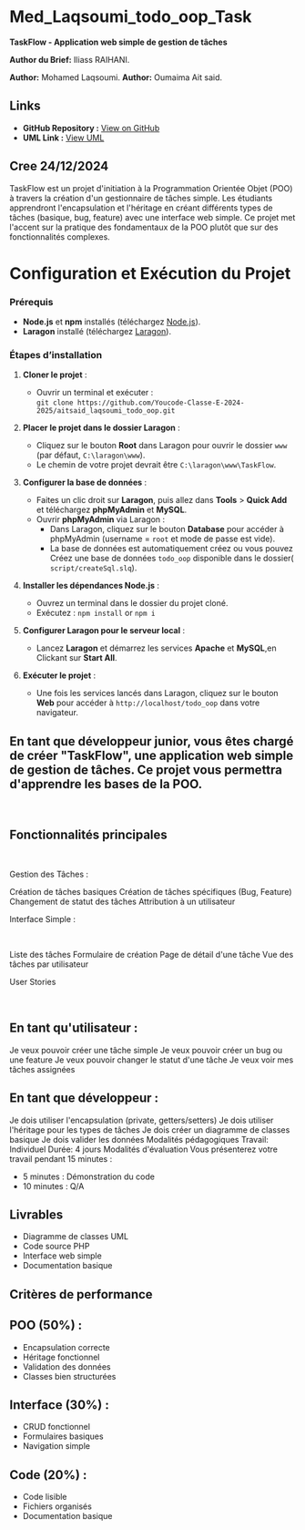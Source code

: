 # Med_Laqsoumi_todo_oop_Task

**TaskFlow - Application web simple de gestion de tâches**

**Author du Brief:** Iliass RAIHANI.

**Author:** Mohamed Laqsoumi.
**Author:** Oumaima Ait said.

## Links

- **GitHub Repository :** [View on GitHub](https://github.com/Youcode-Classe-E-2024-2025/laqsoumi_todo_oop)
- **UML Link :** 
[View UML](https://lucid.app/lucidchart/4471e4ff-7c45-442b-92db-e1ae14d8dc82/edit?viewport_loc=-1187%2C-452%2C6191%2C3548%2C0_0&invitationId=inv_8541fe01-3653-43a9-aff8-693942e0f54b)

## Cree 24/12/2024

TaskFlow est un projet d'initiation à la Programmation Orientée Objet (POO) à travers la création d'un gestionnaire de tâches simple. Les étudiants apprendront l'encapsulation et l'héritage en créant différents types de tâches (basique, bug, feature) avec une interface web simple. Ce projet met l'accent sur la pratique des fondamentaux de la POO plutôt que sur des fonctionnalités complexes.


# Configuration et Exécution du Projet

### Prérequis
* **Node.js** et **npm** installés (téléchargez [Node.js](https://nodejs.org/)).
* **Laragon** installé (téléchargez [Laragon](https://laragon.org/download/)).

### Étapes d’installation

1. **Cloner le projet** :
   - Ouvrir un terminal et exécuter :  
     `git clone https://github.com/Youcode-Classe-E-2024-2025/aitsaid_laqsoumi_todo_oop.git`

2. **Placer le projet dans le dossier Laragon** :
   - Cliquez sur le bouton **Root** dans Laragon pour ouvrir le dossier `www` (par défaut, `C:\laragon\www`).
   - Le chemin de votre projet devrait être `C:\laragon\www\TaskFlow`.

3. **Configurer la base de données** :
   - Faites un clic droit sur **Laragon**, puis allez dans **Tools** > **Quick Add** et téléchargez **phpMyAdmin** et **MySQL**.
   - Ouvrir **phpMyAdmin** via Laragon :
     - Dans Laragon, cliquez sur le bouton **Database** pour accéder à phpMyAdmin (username = `root` et mode de passe est vide).
     - La base de données est automatiquement créez ou vous pouvez Créez une base de données `todo_oop` disponible dans le dossier( `script/createSql.slq`).


4. **Installer les dépendances Node.js** :
   - Ouvrez un terminal dans le dossier du projet cloné.
   - Exécutez :  `npm install` or `npm i`

5. **Configurer Laragon pour le serveur local** :
   - Lancez **Laragon** et démarrez les services **Apache** et **MySQL**,en Clickant sur **Start All**.


6. **Exécuter le projet** :
   - Une fois les services lancés dans Laragon, cliquez sur le bouton **Web** pour accéder à `http://localhost/todo_oop` dans votre navigateur.



## En tant que développeur junior, vous êtes chargé de créer "TaskFlow", une application web simple de gestion de tâches. Ce projet vous permettra d'apprendre les bases de la POO.

​

## Fonctionnalités principales
​

Gestion des Tâches :

Création de tâches basiques
Création de tâches spécifiques (Bug, Feature)
Changement de statut des tâches
Attribution à un utilisateur
​

Interface Simple :

​

Liste des tâches
Formulaire de création
Page de détail d'une tâche
Vue des tâches par utilisateur
​

User Stories

​

## En tant qu'utilisateur :

Je veux pouvoir créer une tâche simple
Je veux pouvoir créer un bug ou une feature
Je veux pouvoir changer le statut d'une tâche
Je veux voir mes tâches assignées
​

## En tant que développeur :

Je dois utiliser l'encapsulation (private, getters/setters)
Je dois utiliser l'héritage pour les types de tâches
Je dois créer un diagramme de classes basique
Je dois valider les données
Modalités pédagogiques
Travail: Individuel
Durée: 4 jours
Modalités d'évaluation
Vous présenterez votre travail pendant 15 minutes : 
- 5 minutes : Démonstration du code
- 10 minutes : Q/A
## Livrables
- Diagramme de classes UML
- Code source PHP
- Interface web simple
- Documentation basique
## Critères de performance
## POO (50%) :

- Encapsulation correcte
- Héritage fonctionnel
- Validation des données
- Classes bien structurées


## Interface (30%) :

- CRUD fonctionnel
- Formulaires basiques
- Navigation simple


## Code (20%) :

- Code lisible
- Fichiers organisés
- Documentation basique
